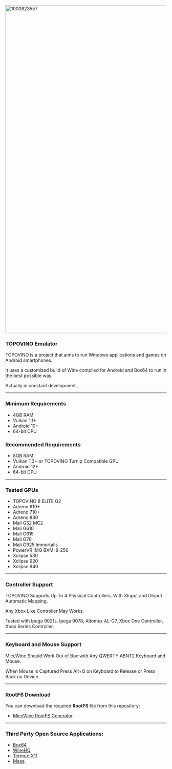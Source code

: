 <img width="1024" height="1024" alt="1000823557" src="https://github.com/user-attachments/assets/1710a29b-fb09-4f32-a26e-fd5d35b53cb5" />


### TOPOVINO Emulator

TOPOVINO is a project that aims to run Windows applications and games on Android smartphones.

It uses a customized build of Wine compiled for Android and Box64 to run in the best possible way.

Actually in constant development.

---

### Minimum Requirements

- 4GB RAM
- Vulkan 1.1+
- Android 10+
- 64-bit CPU

### Recommended Requirements

- 8GB RAM
- Vulkan 1.3+ or TOPOVINO Turnip Compatible GPU
- Android 12+
- 64-bit CPU

---

### Tested GPUs
- TOPOVINO 8 ELITE G2
- Adreno 610+
- Adreno 710+
- Adreno 830
- Mali G52 MC2
- Mali G610
- Mali G615
- Mali G76
- Mali G925 Immortalis
- PowerVR IMG BXM-8-256
- Xclipse 530
- Xclipse 920
- Xclipse 940

---

### Controller Support

TOPOVINO Supports Up To 4 Physical Controllers. With XInput and DInput Automatic Mapping.

Any Xbox Like Controller May Works.

Tested with Ipega 9021s, Ipega 9078, Altomex AL-G7, Xbox One Controller, Xbox Series Controller.

---

### Keyboard and Mouse Support

MiceWine Should Work Out of Box with Any QWERTY ABNT2 Keyboard and Mouse.

When Mouse is Captured Press Alt+Q on Keyboard to Release or Press Back on Device.

---

### RootFS Download

You can download the required **RootFS** file from this repository:  
- [MiceWine RootFS Generator](https://github.com/KreitinnSoftware/MiceWine-RootFS-Generator)

---

### Third Party Open Source Applications:

- [Box64](https://github.com/ptitSeb/box64)
- [WineHQ](https://gitlab.winehq.org/wine/wine)
- [Termux-X11](https://github.com/termux/termux-x11)
- [Mesa](https://gitlab.freedesktop.org/mesa/mesa)
